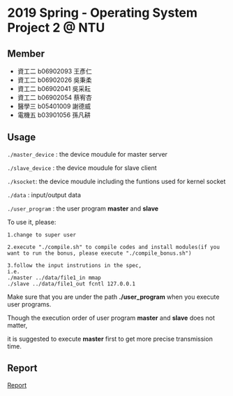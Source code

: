 # 2019 Spring - Operating System Project 2 @ NTU

## Member

* 資工二 b06902093 王彥仁
* 資工二 b06902026 吳秉柔
* 資工二 b06902041 吳采耘
* 資工二 b06902054 蔡宥杏
* 醫學三 b05401009 謝德威
* 電機五 b03901056 孫凡耕

## Usage
``./master_device`` : the device moudule for master server

``./slave_device``  : the device moudule for slave client

``./ksocket``: the device moudule including the funtions used for kernel socket

``./data``   : input/output data

``./user_program`` : the user program **master** and **slave**




To use it, please: 
```
1.change to super user

2.execute "./compile.sh" to compile codes and install modules(if you want to run the bonus, please execute "./compile_bonus.sh")

3.follow the input instrutions in the spec, 
i.e.
./master ../data/file1_in mmap
./slave ../data/file1_out fcntl 127.0.0.1
```


Make sure that you are under the path **./user_program** when you execute user programs.

Though the execution order of user program **master** and **slave** does not matter,

it is suggested to execute **master** first to get more precise transmission time.

## Report
[Report](https://github.com/wangyenjen/OS-Project-2/blob/master/report.pdf)


